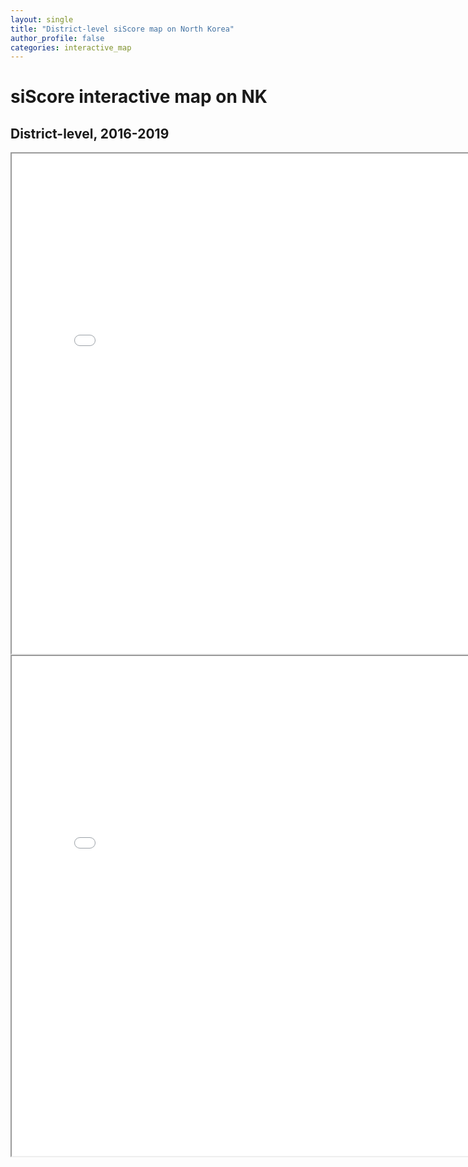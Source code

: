 ```yaml
---  
layout: single  
title: "District-level siScore map on North Korea"  
author_profile: false
categories: interactive_map
---
```

# siScore interactive map on NK  
## District-level, 2016-2019  

<div markdown="0">  
<iframe src="../../assets/htmls/Normalized_NK_siScore_district.html" height="800" width="800"></iframe>
</div>
<div markdown="0"> 
<iframe src="Normalized_NK_siScore_district.html" height="800" width="800"></iframe>
</div>